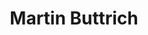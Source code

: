 ---
title: Martin Buttrich
categories:
- radio
- digital
- press
tags:
- artist
position: 2
image: 
is-featured:
is-front: 
website:
facebook: https://www.facebook.com/martinbuttrich/
twitter:
instagram:
spotify:
soundcloud:
youtube:
apple:
layout: client
---